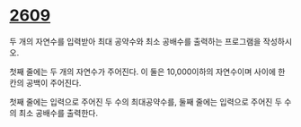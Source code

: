 # [2609](https://www.acmicpc.net/problem/2609)


두 개의 자연수를 입력받아 최대 공약수와 최소 공배수를 출력하는 프로그램을 작성하시오.



첫째 줄에는 두 개의 자연수가 주어진다. 이 둘은 10,000이하의 자연수이며 사이에 한 칸의 공백이 주어진다.



첫째 줄에는 입력으로 주어진 두 수의 최대공약수를, 둘째 줄에는 입력으로 주어진 두 수의 최소 공배수를 출력한다.

